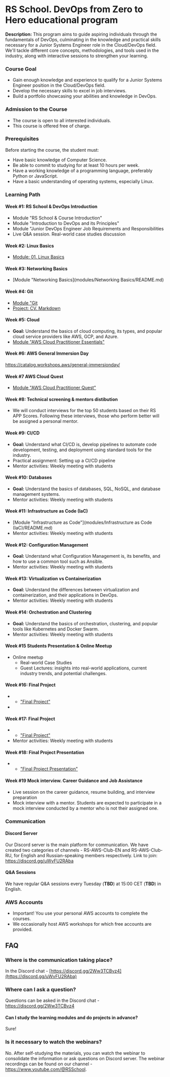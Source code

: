# RS School. DevOps from Zero to Hero educational program
**Description:** This program aims to guide aspiring individuals through the fundamentals of DevOps, culminating in the knowledge and practical skills necessary for a Junior Systems Engineer role in the Cloud/DevOps field. We'll tackle different core concepts, methodologies, and tools used in the industry, along with interactive sessions to strengthen your learning.

### Course Goal
- Gain enough knowledge and experience to qualify for a Junior Systems Engineer position in the Cloud/DevOps field.
- Develop the necessary skills to excel in job interviews.
- Build a portfolio showcasing your abilities and knowledge in DevOps.

### Admission to the Course
- The course is open to all interested individuals.
- This course is offered free of charge.

### Prerequisites

Before starting the course, the student must:
- Have basic knowledge of Computer Science.
- Be able to commit to studying for at least 10 hours per week.
- Have a working knowledge of a programming language, preferably Python or JavaScript.
- Have a basic understanding of operating systems, especially Linux.

### Learning Path

#### Week #1: RS School & DevOps Introduction
- Module "RS School & Course Introduction"
- Module "Introduction to DevOps and its Principles"
- Module "Junior DevOps Engineer Job Requirements and Responsibilities
- Live Q&A session. Real-world case studies discussion

#### Week #2: Linux Basics
- [Module: 01. Linux Basics](modules/01.%20Linux%20Basics/linux.md)

#### Week #3: Networking Basics
- [Module "Networking Basics](modules/Networking Basics/README.md)

#### Week #4: Git
- [Module "Git](modules/git/README.md)
- [Project: CV. Markdown](modules/git/cv-project.md)

#### Week #5: Cloud
- **Goal:** Understand the basics of cloud computing, its types, and popular cloud service providers like AWS, GCP, and Azure.
- [Module "AWS Cloud Practitioner Essentials"](modules/aws-cloud-practitioner-essentials/README.md)

#### Week #6: AWS General Immersion Day
https://catalog.workshops.aws/general-immersionday/

#### Week #7 AWS Cloud Quest
- [Module "AWS Cloud Practitioner Quest"](modules/aws-cloud-practitioner-essentials/README.md)

#### Week #8: Technical screening & mentors distibution
- We will conduct interviews for the top 50 students based on their RS APP Scores. Following these interviews, those who perform better will be assigned a personal mentor.

#### Week #9: CI/CD
- **Goal:** Understand what CI/CD is, develop pipelines to automate code development, testing, and deployment using standard tools for the industry.
- Practical assignment: Setting up a CI/CD pipeline
- Mentor activities: Weekly meeting with students


#### Week #10: Databases
- **Goal:** Understand the basics of databases, SQL, NoSQL, and database management systems.
- Mentor activities: Weekly meeting with students


#### Week #11: Infrastructure as Code (IaC)
- [Module "Infrastructure as Code"](modules/Infrastructure as Code (IaC)/README.md)
- Mentor activities: Weekly meeting with students

#### Week #12: Configuration Management
- **Goal:** Understand what Configuration Management is, its benefits, and how to use a common tool such as Ansible.
- Mentor activities: Weekly meeting with students


#### Week #13: Virtualization vs Containerization
- **Goal:** Understand the differences between virtualization and containerization, and their applications in DevOps.
- Mentor activities: Weekly meeting with students

#### Week #14: Orchestration and Clustering
- **Goal:** Understand the basics of orchestration, clustering, and popular tools like Kubernetes and Docker Swarm.
- Mentor activities: Weekly meeting with students

#### Week #15 Students Presentation & Online Meetup
- Online meetup
  - Real-world Case Studies
  - Guest Lectures:  insights into real-world applications, current industry trends, and potential challenges.

#### Week #16: Final Project
- - ["Final Project"](modules/final-project/README.md)
-
#### Week #17: Final Project
- - ["Final Project"](modules/final-project/README.md)
- Mentor activities: Weekly meeting with students

#### Week #18: Final Project Presentation
- - ["Final Project Presentation"](modules/final-project/README.md)

#### Week #19 Mock interview. Career Guidance and Job Assistance
 - Live session on the career guidance, resume building, and interview preparation
 - Mock interview with a mentor.
Students are expected to participate in a mock interview conducted by a mentor who is not their assigned one.

### Communication

#### Discord Server
Our Discord server is the main platform for communication. We have created two categories of channels - RS-AWS-Club-EN and RS-AWS-Club-RU, for English and Russian-speaking members respectively.
Link to join: https://discord.gg/uWvFU2RAba

#### Q&A Sessions
We have regular Q&A sessions every Tuesday (**TBD**) at 15:00 CET (**TBD**) in English.

### AWS Accounts
- Important! You use your personal AWS accounts to complete the courses.
- We occasionally host AWS workshops for which free accounts are provided.

## FAQ
### Where is the communication taking place?
In the Discord chat - [https://discord.gg/2Ww3TCBvz4](https://discord.gg/uWvFU2RAba)

### Where can I ask a question?
Questions can be asked in the Discord chat - https://discord.gg/2Ww3TCBvz4

#### Can I study the learning modules and do projects in advance?
Sure!

### Is it necessary to watch the webinars?
No. After self-studying the materials, you can watch the webinar to consolidate the information or ask questions on Discord server.
The webinar recordings can be found on our channel - https://www.youtube.com/@RSSchool.
